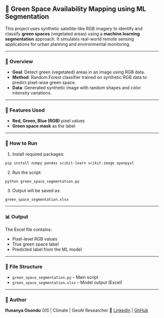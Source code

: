 
## 🌿 Green Space Availability Mapping using ML Segmentation

This project uses synthetic satellite-like RGB imagery to identify and classify **green spaces** (vegetated areas) using a **machine learning segmentation** approach. It simulates real-world remote sensing applications for urban planning and environmental monitoring.

---

### 📌 Overview

* **Goal**: Detect green (vegetated) areas in an image using RGB data.
* **Method**: Random Forest classifier trained on synthetic RGB data to predict pixel-wise green space.
* **Data**: Generated synthetic image with random shapes and color intensity variations.

---

### 🧪 Features Used

* **Red, Green, Blue (RGB)** pixel values
* **Green space mask** as the label

---

### 🚀 How to Run

1. Install required packages:

```bash
pip install numpy pandas scikit-learn scikit-image openpyxl
```

2. Run the script:

```bash
python green_space_segmentation.py
```

3. Output will be saved as:

```
green_space_segmentation.xlsx
```

---

### 📊 Output

The Excel file contains:

* Pixel-level RGB values
* True green space label
* Predicted label from the ML model

---

### 📁 File Structure

* `green_space_segmentation.py` – Main script
* `green_space_segmentation.xlsx` – Model output (Excel)

---

### 👤 Author

**Ifunanya Osondu**
GIS | Climate | GeoAI Researcher
🔗 [LinkedIn](https://www.linkedin.com) | [GitHub](https://github.com)

